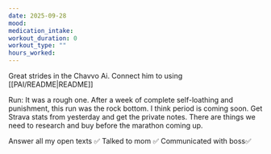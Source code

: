 ```yaml
---
date: 2025-09-28
mood: 
medication_intake: 
workout_duration: 0
workout_type: ""
hours_worked:
---
```

Great strides in the Chavvo Ai. Connect him to using [[PAI/README|README]]

Run: It was a rough one. After a week of complete self-loathing and punishment, this run was the rock bottom. I think period is coming soon. 
Get Strava stats from yesterday and get the private notes. There are things we need to research and buy before the marathon coming up. 

Answer all my open texts ✅
Talked to mom ✅
Communicated with boss✅